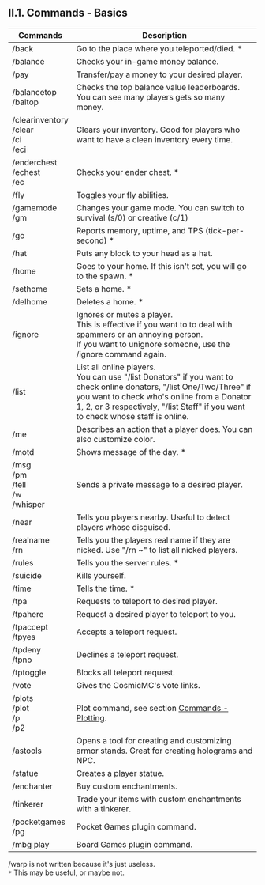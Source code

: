 <h2>II.1. Commands - Basics</h2>

| Commands | Description |
| --- | --- |
| /back | Go to the place where you teleported/died. *
| /balance | Checks your in-game money balance.
| /pay | Transfer/pay a money to your desired player.
| /balancetop<br>/baltop | Checks the top balance value leaderboards. You can see many players gets so many money.
| /clearinventory<br>/clear<br>/ci<br>/eci | Clears your inventory. Good for players who want to have a clean inventory every time.
| /enderchest<br>/echest<br>/ec | Checks your ender chest. *
| /fly | Toggles your fly abilities.
| /gamemode<br>/gm | Changes your game mode. You can switch to survival (s/0) or creative (c/1)
| /gc | Reports memory, uptime, and TPS (tick-per-second) *
| /hat | Puts any block to your head as a hat.
| /home | Goes to your home. If this isn't set, you will go to the spawn. *
| /sethome | Sets a home. *
| /delhome | Deletes a home. *
| /ignore | Ignores or mutes a player. <br> This is effective if you want to to deal with spammers or an annoying person. <br>If you want to unignore someone, use the /ignore command again.
| /list | List all online players. <br>You can use "/list Donators" if you want to check online donators, "/list One/Two/Three" if you want to check who's online from a Donator 1, 2, or 3 respectively, "/list Staff" if you want to check whose staff is online.
| /me | Describes an action that a player does. You can also customize color.
| /motd | Shows message of the day. *
| /msg<br>/pm<br>/tell<br>/w<br>/whisper | Sends a private message to a desired player.
| /near | Tells you players nearby. Useful to detect players whose disguised.
| /realname<br>/rn | Tells you the players real name if they are nicked. Use "/rn ~" to list all nicked players.
| /rules | Tells you the server rules. *
| /suicide | Kills yourself.
| /time | Tells the time. *
| /tpa | Requests to teleport to desired player.
| /tpahere | Request a desired player to teleport to you.
| /tpaccept<br>/tpyes | Accepts a teleport request.
| /tpdeny<br>/tpno | Declines a teleport request.
| /tptoggle | Blocks all teleport request.
| /vote | Gives the CosmicMC's vote links.
| /plots<br>/plot<br>/p<br>/p2 | Plot command, see section [Commands - Plotting](plotting.md).
| /astools | Opens a tool for creating and customizing armor stands. Great for creating holograms and NPC.
| /statue | Creates a player statue. |
| /enchanter | Buy custom enchantments. |
| /tinkerer | Trade your items with custom enchantments with a tinkerer. |
| /pocketgames<br>/pg | Pocket Games plugin command. |
| /mbg play | Board Games plugin command. |


/warp is not written because it's just useless.  
``*`` This may be useful, or maybe not.
